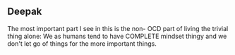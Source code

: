 
## Deepak
The most important part I see in this is the non- OCD part of living the trivial thing alone: We as humans tend to have COMPLETE mindset thingy and we don't let go of things for the more important things. 

